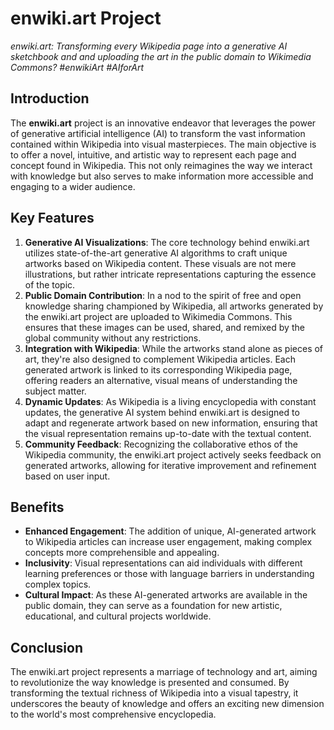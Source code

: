 # enwiki.art Project

*enwiki.art: Transforming every Wikipedia page into a generative AI sketchbook and and uploading the art in the public domain to Wikimedia Commons? #enwikiArt #AIforArt*

## Introduction
The **enwiki.art** project is an innovative endeavor that leverages the power of generative artificial intelligence (AI) to transform the vast information contained within Wikipedia into visual masterpieces. The main objective is to offer a novel, intuitive, and artistic way to represent each page and concept found in Wikipedia. This not only reimagines the way we interact with knowledge but also serves to make information more accessible and engaging to a wider audience.

## Key Features
1. **Generative AI Visualizations**: The core technology behind enwiki.art utilizes state-of-the-art generative AI algorithms to craft unique artworks based on Wikipedia content. These visuals are not mere illustrations, but rather intricate representations capturing the essence of the topic.
2. **Public Domain Contribution**: In a nod to the spirit of free and open knowledge sharing championed by Wikipedia, all artworks generated by the enwiki.art project are uploaded to Wikimedia Commons. This ensures that these images can be used, shared, and remixed by the global community without any restrictions.
3. **Integration with Wikipedia**: While the artworks stand alone as pieces of art, they're also designed to complement Wikipedia articles. Each generated artwork is linked to its corresponding Wikipedia page, offering readers an alternative, visual means of understanding the subject matter.
4. **Dynamic Updates**: As Wikipedia is a living encyclopedia with constant updates, the generative AI system behind enwiki.art is designed to adapt and regenerate artwork based on new information, ensuring that the visual representation remains up-to-date with the textual content.
5. **Community Feedback**: Recognizing the collaborative ethos of the Wikipedia community, the enwiki.art project actively seeks feedback on generated artworks, allowing for iterative improvement and refinement based on user input.

## Benefits
- **Enhanced Engagement**: The addition of unique, AI-generated artwork to Wikipedia articles can increase user engagement, making complex concepts more comprehensible and appealing.
- **Inclusivity**: Visual representations can aid individuals with different learning preferences or those with language barriers in understanding complex topics.
- **Cultural Impact**: As these AI-generated artworks are available in the public domain, they can serve as a foundation for new artistic, educational, and cultural projects worldwide.

## Conclusion
The enwiki.art project represents a marriage of technology and art, aiming to revolutionize the way knowledge is presented and consumed. By transforming the textual richness of Wikipedia into a visual tapestry, it underscores the beauty of knowledge and offers an exciting new dimension to the world's most comprehensive encyclopedia.


